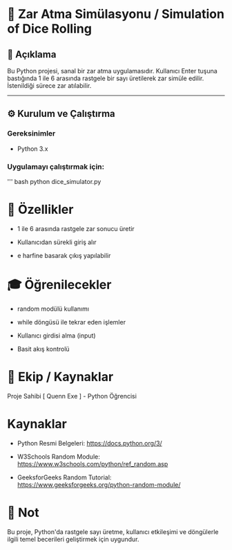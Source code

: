 # 🎲 Zar Atma Simülasyonu / Simulation of Dice Rolling

## 📌 Açıklama

Bu Python projesi, sanal bir zar atma uygulamasıdır. Kullanıcı Enter tuşuna bastığında 1 ile 6 arasında rastgele bir sayı üretilerek zar simüle edilir. İstenildiği sürece zar atılabilir.

---

## ⚙️ Kurulum ve Çalıştırma

### Gereksinimler

- Python 3.x

### Uygulamayı çalıştırmak için:

''' bash
python dice_simulator.py

# 🚀 Özellikler
- 1 ile 6 arasında rastgele zar sonucu üretir

- Kullanıcıdan sürekli giriş alır

- e harfine basarak çıkış yapılabilir

# 🎓 Öğrenilecekler
- random modülü kullanımı

- while döngüsü ile tekrar eden işlemler

- Kullanıcı girdisi alma (input)

- Basit akış kontrolü

# 👥 Ekip / Kaynaklar

Proje Sahibi
[ Quenn Exe ] - Python Öğrencisi

# Kaynaklar
- Python Resmi Belgeleri: https://docs.python.org/3/

- W3Schools Random Module: https://www.w3schools.com/python/ref_random.asp

- GeeksforGeeks Random Tutorial: https://www.geeksforgeeks.org/python-random-module/

# 📌 Not
Bu proje, Python'da rastgele sayı üretme, kullanıcı etkileşimi ve döngülerle ilgili temel becerileri geliştirmek için uygundur.
